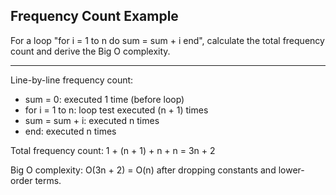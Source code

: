 ## Frequency Count Example

For a loop "for i = 1 to n do sum = sum + i end", calculate the total frequency count and derive the Big O complexity.

---

Line-by-line frequency count:
- sum = 0: executed 1 time (before loop)
- for i = 1 to n: loop test executed (n + 1) times
- sum = sum + i: executed n times
- end: executed n times

Total frequency count: 1 + (n + 1) + n + n = 3n + 2

Big O complexity: O(3n + 2) = O(n) after dropping constants and lower-order terms.

